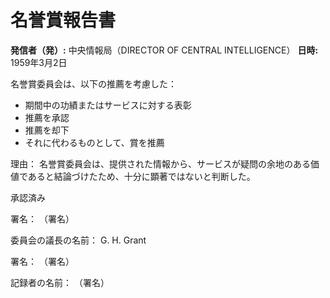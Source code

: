 # 名誉賞報告書

**発信者（発）:** 中央情報局（DIRECTOR OF CENTRAL INTELLIGENCE）
**日時:** 1959年3月2日

名誉賞委員会は、以下の推薦を考慮した：
- 期間中の功績またはサービスに対する表彰
- 推薦を承認
- 推薦を却下
- それに代わるものとして、賞を推薦

理由：
名誉賞委員会は、提供された情報から、サービスが疑問の余地のある価値であると結論づけたため、十分に顕著ではないと判断した。

承認済み

署名：
（署名）

委員会の議長の名前：
G. H. Grant

署名：
（署名）

記録者の名前：
（署名）